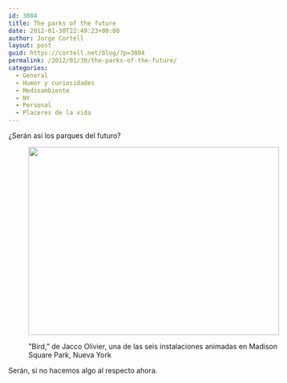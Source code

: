 ```yaml
---
id: 3804
title: The parks of the future
date: 2012-01-30T22:49:23+00:00
author: Jorge Cortell
layout: post
guid: https://cortell.net/blog/?p=3804
permalink: /2012/01/30/the-parks-of-the-future/
categories:
  - General
  - Humor y curiosidades
  - Medioambiente
  - NY
  - Personal
  - Placeres de la vida
---
```

¿Serán así los parques del futuro?<figure style="width: 500px" class="wp-caption aligncenter">

<img title="Bird" src="https://lh6.googleusercontent.com/-ZefETDznfMM/Txx-0Gh9aPI/AAAAAAAAANo/J0ESPaR4UHA/w500-h375-k/20120122_162430.jpg" alt="" width="500" height="375" /><figcaption class="wp-caption-text">"Bird,” de Jacco Olivier, una de las seis instalaciones animadas en Madison Square Park, Nueva York</figcaption></figure> 

Serán, si no hacemos algo al respecto ahora.